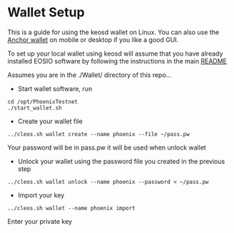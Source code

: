 # Wallet Setup

This is a guide for using the keosd wallet on Linux. You can also use the [Anchor wallet](https://greymass.com/en/anchor/) on mobile or desktop if you like a good GUI.

To set up your local wallet using keosd will assume that you have already installed EOSIO software by following the instructions in the main [README](../README.md)


Assumes you are in the ./Wallet/ directory of this repo... 

- Start wallet software, run  
```
cd /opt/PhoenixTestnet
./start_wallet.sh  
```

- Create your wallet file  
```
../cleos.sh wallet create --name phoenix --file ~/pass.pw
```
Your password will be in pass.pw it will be used when unlock wallet  


- Unlock your wallet using the password file you created in the previous step
```
../cleos.sh wallet unlock --name phoenix --password < ~/pass.pw
```


- Import your key  
```
../cleos.sh wallet --name phoenix import
```
Enter your private key  
